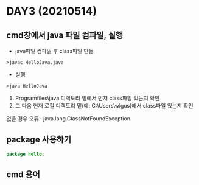 # DAY3 (20210514)

## cmd창에서 java 파일 컴파일, 실행

- java파일 컴파일 후 class파일 만듦
```
>javac HelloJava.java
```

- 실행
```
>java HelloJava
```
1. Programfiles\java 디렉토리 밑에서 먼저 class파일 있는지 확인
2. 그 다음 현재 로컬 디렉토리 밑(예: C:\Users\wlgus)에서 class파일 있는지 확인

없을 경우 오류 : java.lang.ClassNotFoundException


## package 사용하기
```java
package hello;
```



## cmd 용어
